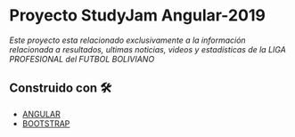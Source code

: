 # Proyecto StudyJam Angular-2019
_Este proyecto esta relacionado exclusivamente a la información relacionada a resultados, ultimas noticias, videos y estadísticas de la LIGA PROFESIONAL del FUTBOL BOLIVIANO_

## Construido con 🛠️
* [ANGULAR](http://www.https://angular.io/cli/)
* [BOOTSTRAP](https://getbootstrap.com/)



